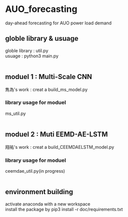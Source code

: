 # AUO_forecasting #
day-ahead forecasting for AUO power load demand

## globle library & usuage ##
globle library : util.py <br />
usuage : python3 main.py
<br /><br />
## moduel 1 : Multi-Scale CNN ##
雋為's work : creat a build_ms_model.py
<br />
### library usage for moduel ###
ms_util.py
<br /><br />
## moduel 2 : Muti EEMD-AE-LSTM ##
翔祐's work : creat a build_CEEMDAELSTM_model.py
<br />
### library usage for moduel ###
ceemdae_util.py(in progress)
<br /><br />
## environment building ##
activate anaconda with a new workspace<br />
install the package by pip3 install -r doc/requirements.txt

 
